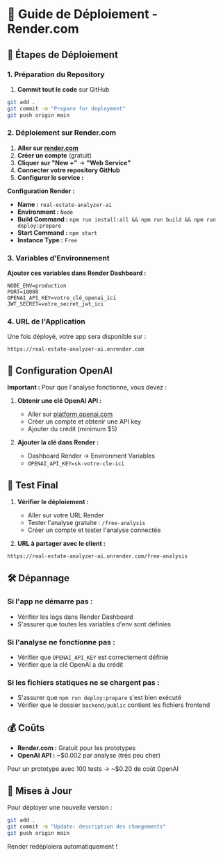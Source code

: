 # 🚀 Guide de Déploiement - Render.com

## 🎯 Étapes de Déploiement

### 1. Préparation du Repository

1. **Commit tout le code** sur GitHub
```bash
git add .
git commit -m "Prepare for deployment"
git push origin main
```

### 2. Déploiement sur Render.com

1. **Aller sur [render.com](https://render.com)**
2. **Créer un compte** (gratuit)
3. **Cliquer sur "New +"** → **"Web Service"**
4. **Connecter votre repository GitHub**
5. **Configurer le service :**

**Configuration Render :**
- **Name :** `real-estate-analyzer-ai`
- **Environment :** `Node`
- **Build Command :** `npm run install:all && npm run build && npm run deploy:prepare`
- **Start Command :** `npm start`
- **Instance Type :** `Free`

### 3. Variables d'Environnement

**Ajouter ces variables dans Render Dashboard :**

```
NODE_ENV=production
PORT=10000
OPENAI_API_KEY=votre_clé_openai_ici
JWT_SECRET=votre_secret_jwt_ici
```

### 4. URL de l'Application

Une fois déployé, votre app sera disponible sur :
```
https://real-estate-analyzer-ai.onrender.com
```

## 🔧 Configuration OpenAI

**Important :** Pour que l'analyse fonctionne, vous devez :

1. **Obtenir une clé OpenAI API :**
   - Aller sur [platform.openai.com](https://platform.openai.com)
   - Créer un compte et obtenir une API key
   - Ajouter du crédit (minimum $5)

2. **Ajouter la clé dans Render :**
   - Dashboard Render → Environment Variables
   - `OPENAI_API_KEY=sk-votre-cle-ici`

## 🎉 Test Final

1. **Vérifier le déploiement :**
   - Aller sur votre URL Render
   - Tester l'analyse gratuite : `/free-analysis`
   - Créer un compte et tester l'analyse connectée

2. **URL à partager avec le client :**
```
https://real-estate-analyzer-ai.onrender.com/free-analysis
```

## 🛠️ Dépannage

### Si l'app ne démarre pas :
- Vérifier les logs dans Render Dashboard
- S'assurer que toutes les variables d'env sont définies

### Si l'analyse ne fonctionne pas :
- Vérifier que `OPENAI_API_KEY` est correctement définie
- Vérifier que la clé OpenAI a du crédit

### Si les fichiers statiques ne se chargent pas :
- S'assurer que `npm run deploy:prepare` s'est bien exécuté
- Vérifier que le dossier `backend/public` contient les fichiers frontend

## 💰 Coûts

- **Render.com :** Gratuit pour les prototypes
- **OpenAI API :** ~$0.002 par analyse (très peu cher)

Pour un prototype avec 100 tests → ~$0.20 de coût OpenAI

## 🔄 Mises à Jour

Pour déployer une nouvelle version :
```bash
git add .
git commit -m "Update: description des changements"
git push origin main
```

Render redéploiera automatiquement ! 